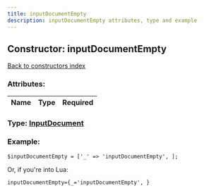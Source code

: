 ```yaml
---
title: inputDocumentEmpty
description: inputDocumentEmpty attributes, type and example
---
```

## Constructor: inputDocumentEmpty  
[Back to constructors index](index.md)



### Attributes:

| Name     |    Type       | Required |
|----------|:-------------:|---------:|



### Type: [InputDocument](../types/InputDocument.md)


### Example:

```
$inputDocumentEmpty = ['_' => 'inputDocumentEmpty', ];
```  

Or, if you're into Lua:  


```
inputDocumentEmpty={_='inputDocumentEmpty', }

```



